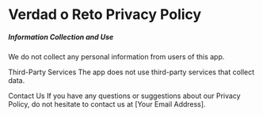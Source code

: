 # Verdad o Reto Privacy Policy
##### Information Collection and Use
We do not collect any personal information from users of this app.

Third-Party Services
The app does not use third-party services that collect data.

Contact Us
If you have any questions or suggestions about our Privacy Policy, do not hesitate to contact us at [Your Email Address].
